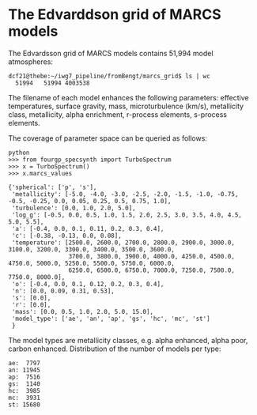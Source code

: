 # The Edvarddson grid of MARCS models

The Edvardsson grid of MARCS models contains 51,994 model atmospheres:

```
dcf21@thebe:~/iwg7_pipeline/fromBengt/marcs_grid$ ls | wc
  51994   51994 4003538
```

The filename of each model enhances the following parameters: effective temperatures, surface gravity, mass,
microturbulence (km/s), metallicity class, metallicity, alpha enrichment, r-process elements, s-process elements.

The coverage of parameter space can be queried as follows:

```
python
>>> from fourgp_specsynth import TurboSpectrum
>>> x = TurboSpectrum()
>>> x.marcs_values
```

```
{'spherical': ['p', 's'],
 'metallicity': [-5.0, -4.0, -3.0, -2.5, -2.0, -1.5, -1.0, -0.75, -0.5, -0.25, 0.0, 0.05, 0.25, 0.5, 0.75, 1.0],
 'turbulence': [0.0, 1.0, 2.0, 5.0],
 'log_g': [-0.5, 0.0, 0.5, 1.0, 1.5, 2.0, 2.5, 3.0, 3.5, 4.0, 4.5, 5.0, 5.5],
 'a': [-0.4, 0.0, 0.1, 0.11, 0.2, 0.3, 0.4],
 'c': [-0.38, -0.13, 0.0, 0.08],
 'temperature': [2500.0, 2600.0, 2700.0, 2800.0, 2900.0, 3000.0, 3100.0, 3200.0, 3300.0, 3400.0, 3500.0, 3600.0,
                 3700.0, 3800.0, 3900.0, 4000.0, 4250.0, 4500.0, 4750.0, 5000.0, 5250.0, 5500.0, 5750.0, 6000.0,
                 6250.0, 6500.0, 6750.0, 7000.0, 7250.0, 7500.0, 7750.0, 8000.0],
 'o': [-0.4, 0.0, 0.1, 0.12, 0.2, 0.3, 0.4],
 'n': [0.0, 0.09, 0.31, 0.53],
 's': [0.0],
 'r': [0.0],
 'mass': [0.0, 0.5, 1.0, 2.0, 5.0, 15.0],
 'model_type': ['ae', 'an', 'ap', 'gs', 'hc', 'mc', 'st']
 }
```

The model types are metallicity classes, e.g. alpha enhanced, alpha poor, carbon enhanced. Distribution of the number
of models per type:

```
ae:  7797
an: 11945
ap:  7516
gs:  1140
hc:  3985
mc:  3931
st: 15680
```